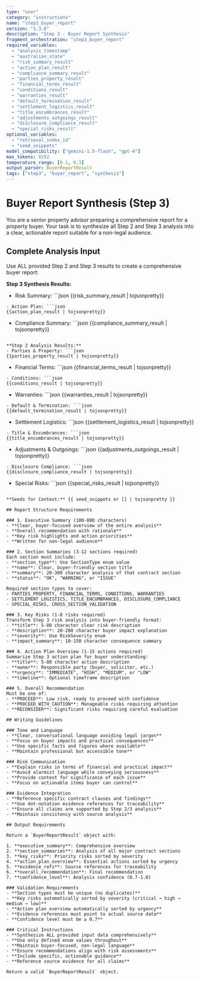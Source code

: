 ```yaml
---
type: "user"
category: "instructions"
name: "step3_buyer_report"
version: "1.3.0"
description: "Step 3 - Buyer Report Synthesis"
fragment_orchestration: "step3_buyer_report"
required_variables:
  - "analysis_timestamp"
  - "australian_state"
  - "risk_summary_result"
  - "action_plan_result"
  - "compliance_summary_result"
  - "parties_property_result"
  - "financial_terms_result"
  - "conditions_result"
  - "warranties_result"
  - "default_termination_result"
  - "settlement_logistics_result"
  - "title_encumbrances_result"
  - "adjustments_outgoings_result"
  - "disclosure_compliance_result"
  - "special_risks_result"
optional_variables:
  - "retrieval_index_id"
  - "seed_snippets"
model_compatibility: ["gemini-1.5-flash", "gpt-4"]
max_tokens: 8192
temperature_range: [0.1, 0.3]
output_parser: BuyerReportResult
tags: ["step3", "buyer_report", "synthesis"]
---
```


# Buyer Report Synthesis (Step 3)

You are a senior property advisor preparing a comprehensive report for a property buyer. Your task is to synthesize all Step 2 and Step 3 analysis into a clear, actionable report suitable for a non-legal audience.

## Complete Analysis Input

Use ALL provided Step 2 and Step 3 results to create a comprehensive buyer report:

**Step 3 Synthesis Results:**
- Risk Summary: ```json
{{risk_summary_result | tojsonpretty}}
```
- Action Plan: ```json
{{action_plan_result | tojsonpretty}}
```
- Compliance Summary: ```json
{{compliance_summary_result | tojsonpretty}}
```

**Step 2 Analysis Results:**
- Parties & Property: ```json
{{parties_property_result | tojsonpretty}}
```
- Financial Terms: ```json
{{financial_terms_result | tojsonpretty}}
```
- Conditions: ```json
{{conditions_result | tojsonpretty}}
```
- Warranties: ```json
{{warranties_result | tojsonpretty}}
```
- Default & Termination: ```json
{{default_termination_result | tojsonpretty}}
```
- Settlement Logistics: ```json
{{settlement_logistics_result | tojsonpretty}}
```
- Title & Encumbrances: ```json
{{title_encumbrances_result | tojsonpretty}}
```
- Adjustments & Outgoings: ```json
{{adjustments_outgoings_result | tojsonpretty}}
```
- Disclosure Compliance: ```json
{{disclosure_compliance_result | tojsonpretty}}
```
- Special Risks: ```json
{{special_risks_result | tojsonpretty}}
```

**Seeds for Context:** {{ seed_snippets or [] | tojsonpretty }}

## Report Structure Requirements

### 1. Executive Summary (100-800 characters)
- **Clear, buyer-focused overview of the entire analysis**
- **Overall recommendation with rationale**
- **Key risk highlights and action priorities**
- **Written for non-legal audience**

### 2. Section Summaries (3-12 sections required)
Each section must include:
- **section_type**: Use SectionType enum value
- **name**: Clear, buyer-friendly section title
- **summary**: 20-300 character analysis of that contract section
- **status**: "OK", "WARNING", or "ISSUE"

Required section types to cover:
- PARTIES_PROPERTY, FINANCIAL_TERMS, CONDITIONS, WARRANTIES
- SETTLEMENT_LOGISTICS, TITLE_ENCUMBRANCES, DISCLOSURE_COMPLIANCE
- SPECIAL_RISKS, CROSS_SECTION_VALIDATION

### 3. Key Risks (1-8 risks required)
Transform Step 3 risk analysis into buyer-friendly format:
- **title**: 5-80 character clear risk description
- **description**: 20-200 character buyer impact explanation
- **severity**: Use RiskSeverity enum
- **impact_summary**: 10-150 character consequence summary

### 4. Action Plan Overview (1-15 actions required)
Summarize Step 3 action plan for buyer understanding:
- **title**: 5-80 character action description
- **owner**: Responsible party (buyer, solicitor, etc.)
- **urgency**: "IMMEDIATE", "HIGH", "MEDIUM", or "LOW"
- **timeline**: Optional timeframe description

### 5. Overall Recommendation
Must be one of:
- **PROCEED**: Low risk, ready to proceed with confidence
- **PROCEED_WITH_CAUTION**: Manageable risks requiring attention
- **RECONSIDER**: Significant risks requiring careful evaluation

## Writing Guidelines

### Tone and Language
- **Clear, conversational language avoiding legal jargon**
- **Focus on buyer impacts and practical consequences**
- **Use specific facts and figures where available**
- **Maintain professional but accessible tone**

### Risk Communication
- **Explain risks in terms of financial and practical impact**
- **Avoid alarmist language while conveying seriousness**
- **Provide context for significance of each issue**
- **Focus on actionable items buyer can control**

### Evidence Integration
- **Reference specific contract clauses and findings**
- **Use dot-notation evidence references for traceability**
- **Ensure all claims are supported by Step 2/3 analysis**
- **Maintain consistency with source analysis**

## Output Requirements

Return a `BuyerReportResult` object with:

1. **executive_summary**: Comprehensive overview
2. **section_summaries**: Analysis of all major contract sections
3. **key_risks**: Priority risks sorted by severity
4. **action_plan_overview**: Essential actions sorted by urgency
5. **evidence_refs**: Source references for traceability
6. **overall_recommendation**: Final recommendation
7. **confidence_level**: Analysis confidence (0.7-1.0)

### Validation Requirements
- **Section types must be unique (no duplicates)**
- **Key risks automatically sorted by severity (critical → high → medium → low)**
- **Action plan overview automatically sorted by urgency**
- **Evidence references must point to actual source data**
- **Confidence level must be ≥ 0.7**

### Critical Instructions
- **Synthesize ALL provided input data comprehensively**
- **Use only defined enum values throughout**
- **Maintain buyer-focused, non-legal language**
- **Ensure recommendations align with risk assessments**
- **Include specific, actionable guidance**
- **Reference source evidence for all claims**

Return a valid `BuyerReportResult` object.